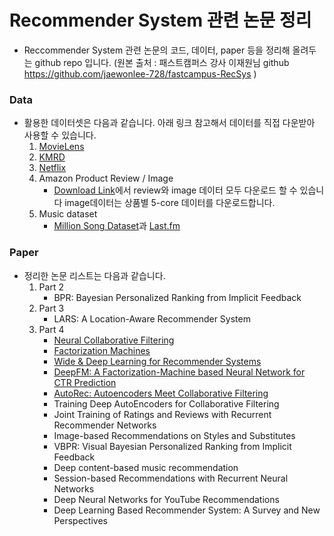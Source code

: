 # Recommender System 관련 논문 정리

- Reccommender System 관련 논문의 코드, 데이터, paper 등을 정리해 올려두는 github repo 입니다. 
  (원본 출처 : 패스트캠퍼스 강사 이재원님 github https://github.com/jaewonlee-728/fastcampus-RecSys ) 

### Data
- 활용한 데이터셋은 다음과 같습니다. 아래 링크 참고해서 데이터를 직접 다운받아 사용할 수 있습니다.
    1. [MovieLens](https://grouplens.org/datasets/movielens/)
    2. [KMRD](https://github.com/lovit/kmrd)
    3. [Netflix](https://archive.org/details/nf_prize_dataset.tar)
    4. Amazon Product Review / Image
        - [Download Link]((https://nijianmo.github.io/amazon/index.html))에서 review와 image 데이터 모두 다운로드 할 수 있습니다 image데이터는 상품별 5-core 데이터를 다운로드합니다.
    5. Music dataset
        - [Million Song Dataset](http://millionsongdataset.com/)과 [Last.fm](http://millionsongdataset.com/lastfm/#getting)

### Paper
- 정리한 논문 리스트는 다음과 같습니다.
    1. Part 2
        - BPR: Bayesian Personalized Ranking from Implicit Feedback
    2. Part 3
        - LARS: A Location-Aware Recommender System
    3. Part 4
        - [Neural Collaborative Filtering](/03-Recommender-System-DeepLearning/03-Neural_Collaborative_Filtering.ipynb)
        - [Factorization Machines](/03-Recommender-System-DeepLearning/02-Factorization_Machine.ipynb)
        - [Wide & Deep Learning for Recommender Systems](/03-Recommender-System-DeepLearning/04-Wide_And_Deep_Learning.ipynb)
        - [DeepFM: A Factorization-Machine based Neural Network for CTR Prediction](/03-Recommender-System-DeepLearning/05-Deep_FM.ipynb)
        - [AutoRec: Autoencoders Meet Collaborative Filtering](/03-Recommender-System-DeepLearning/06-AutoEncoders_Meet_Collaborative_Filtering.ipynb)
        - Training Deep AutoEncoders for Collaborative Filtering
        - Joint Training of Ratings and Reviews with Recurrent Recommender Networks
        - Image-based Recommendations on Styles and Substitutes
        - VBPR: Visual Bayesian Personalized Ranking from Implicit Feedback
        - Deep content-based music recommendation
        - Session-based Recommendations with Recurrent Neural Networks
        - Deep Neural Networks for YouTube Recommendations
        - Deep Learning Based Recommender System: A Survey and New Perspectives
